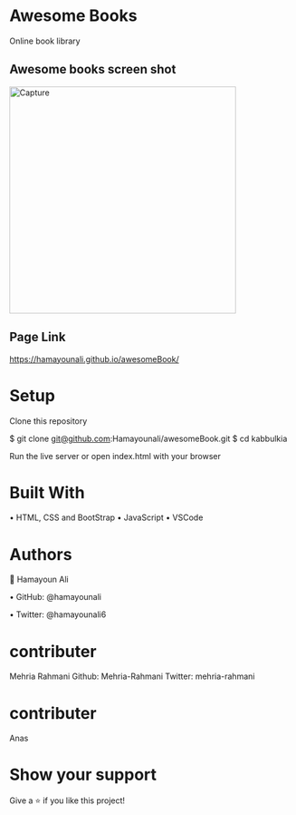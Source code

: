 # Awesome Books
Online book library 

## Awesome books screen shot
<img width="400" alt="Capture" src="https://user-images.githubusercontent.com/22744775/177372985-cc7e7589-23b2-4bfa-a60e-f2d2b40c98d8.PNG">

## Page Link 
https://hamayounali.github.io/awesomeBook/

# Setup
Clone this repository

$ git clone git@github.com:Hamayounali/awesomeBook.git
$ cd kabbulkia

Run the live server or open index.html with your browser

# Built With

• HTML, CSS and BootStrap
• JavaScript
• VSCode

# Authors
👤 Hamayoun Ali

• GitHub: @hamayounali

• Twitter: @hamayounali6

# contributer
Mehria Rahmani
Github: Mehria-Rahmani
Twitter: mehria-rahmani

# contributer
Anas

# Show your support
Give a ⭐️ if you like this project!
